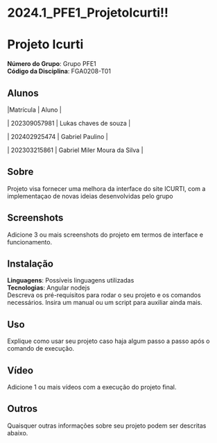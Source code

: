 # 2024.1_PFE1_ProjetoIcurti!!
 
# Projeto Icurti

**Número do Grupo**: Grupo PFE1 <br>
**Código da Disciplina**: FGA0208-T01<br>

## Alunos
|Matrícula | Aluno |

| 202309057981 | Lukas chaves de souza |

| 202402925474 | Gabriel Paulino |

| 202303215861 | Gabriel Miler Moura da Silva |


## Sobre 
Projeto visa fornecer uma melhora da interface do site ICURTI, com a implementaçao de novas ideias desenvolvidas pelo grupo  

## Screenshots
Adicione 3 ou mais screenshots do projeto em termos de interface e funcionamento.

## Instalação 
**Linguagens**: Possíveis linguagens utilizadas<br>
**Tecnologias**: Angular nodejs<br>
Descreva os pré-requisitos para rodar o seu projeto e os comandos necessários.
Insira um manual ou um script para auxiliar ainda mais.

## Uso 
Explique como usar seu projeto caso haja algum passo a passo após o comando de execução.

## Vídeo
Adicione 1 ou mais vídeos com a execução do projeto final.

## Outros 
Quaisquer outras informações sobre seu projeto podem ser descritas abaixo.
